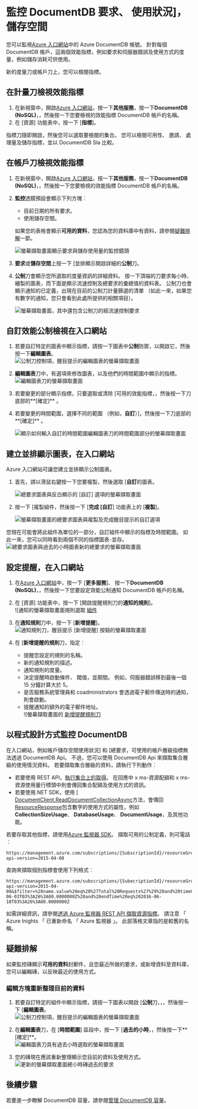 <properties
    pageTitle="監視 DocumentDB 要求和儲存 |Microsoft Azure"
    description="瞭解如何監控效能指標，例如要求與伺服器的錯誤，及使用方式的度量，例如儲存消耗您 DocumentDB 的帳戶。"
    services="documentdb"
    documentationCenter=""
    authors="mimig1"
    manager="jhubbard"
    editor="cgronlun"/>

<tags
    ms.service="documentdb"
    ms.workload="data-services"
    ms.tgt_pltfrm="na"
    ms.devlang="na"
    ms.topic="article"
    ms.date="10/17/2016"
    ms.author="mimig"/>

# <a name="monitor-documentdb-requests-usage-and-storage"></a>監控 DocumentDB 要求、 使用狀況]，儲存空間

您可以監視[Azure 入口網站](https://portal.azure.com/)中的 Azure DocumentDB 帳號。 針對每個 DocumentDB 帳戶，這兩個效能指標，例如要求和伺服器錯誤及使用方式的度量，例如儲存消耗可供使用。

新的度量刀或帳戶刀上，您可以檢閱指標。

## <a name="view-performance-metrics-on-the-metrics-blade"></a>在計量刀檢視效能指標

1. 在新視窗中，開啟[Azure 入口網站](https://portal.azure.com/)，按一下**其他服務**，按一下**DocumentDB (NoSQL)**，，然後按一下您要檢視的效能指標 DocumentDB 帳戶的名稱。
2. 在 [資源] 功能表中，按一下 [**指標**]。

指標刀隨即開啟，然後您可以選取要檢閱的集合。 您可以檢閱可用性、 邀請、 處理量及儲存指標，並以 DocumentDB Sla 比較。

## <a name="view-performance-metrics-on-the-account-blade"></a>在帳戶刀檢視效能指標
1.  在新視窗中，開啟[Azure 入口網站](https://portal.azure.com/)，按一下**其他服務**，按一下**DocumentDB (NoSQL)**，，然後按一下您要檢視的效能指標 DocumentDB 帳戶的名稱。

2.  **監控**透鏡預設會顯示下列方塊︰
    *   目前日期的所有要求。
    *   使用儲存空間。

    如果您的表格會顯示**可用的資料**，您認為您的資料庫中有資料，請參閱[疑難排解](#troubleshooting)一節。

    ![螢幕擷取畫面顯示要求與儲存使用量的監控鏡頭](./media/documentdb-monitor-accounts/documentdb-total-requests-and-usage.png)


3.  **要求**或**儲存空間**上按一下 [並排顯示開啟詳細的**公制**刀。
4.  **公制**刀會顯示您所選取的度量資訊的詳細資料。  按一下頂端的刀要求每小時、 繪製的圖表，而下面是顯示流速控制及總要求的彙總值的資料表。  公制刀也會顯示通知的已定義，出現在目前的公制刀計量篩選的清單 （如此一來，如果您有數字的通知，您只會看到此處所提供的相關項目）。   

    ![螢幕擷取畫面，其中還包含公制刀的經流速控制要求](./media/documentdb-monitor-accounts/documentdb-metric-blade.png)


## <a name="customize-performance-metric-views-in-the-portal"></a>自訂效能公制檢視在入口網站

1.  若要自訂特定的圖表中顯示指標，請按一下圖表中**公制**防禦，以開啟它，然後按一下**編輯圖表**。  
    ![公制刀控制項，醒目提示的編輯圖表的螢幕擷取畫面](./media/documentdb-monitor-accounts/madocdb3.png)

2.  **編輯圖表**刀中，有選項來修改圖表，以及他們的時間範圍中顯示的指標。  
    ![編輯圖表刀的螢幕擷取畫面](./media/documentdb-monitor-accounts/madocdb4.png)

3.  若要變更的部分顯示指標，只要選取或清除 [可用的效能指標，，然後按一下刀底部的**[確定]** 。  
4.  若要變更的時間範圍，選擇不同的範圍 （例如，**自訂**）]，然後按一下刀底部的**[確定]** 。  

    ![顯示如何輸入自訂的時間範圍編輯圖表刀的時間範圍部分的螢幕擷取畫面](./media/documentdb-monitor-accounts/madocdb5.png)


## <a name="create-side-by-side-charts-in-the-portal"></a>建立並排顯示圖表，在入口網站
Azure 入口網站可讓您建立並排顯示公制圖表。  

1.  首先，請以滑鼠右鍵按一下您要複製，然後選取 [**自訂**的圖表。

    ![總要求圖表與反白顯示的 [自訂] 選項的螢幕擷取畫面](./media/documentdb-monitor-accounts/madocdb6.png)

2.  按一下 [複製組件，然後按一下 [**完成 [自訂**] 功能表上的 [**複製**]。

    ![螢幕擷取畫面的總要求圖表與複製及完成醒目提示的自訂選項](./media/documentdb-monitor-accounts/madocdb7.png)  


您現在可能會將此組件為單位的一部分，自訂組件中顯示的指標及時間範圍。  如此一來，您可以同時看到兩個不同的指標圖表-並存。  
    ![總要求圖表與過去的小時圖表新的總要求的螢幕擷取畫面](./media/documentdb-monitor-accounts/madocdb8.png)  

## <a name="set-up-alerts-in-the-portal"></a>設定提醒，在入口網站
1.  在[Azure 入口網站](https://portal.azure.com/)中，按一下 [**更多服務**]、 按一下**DocumentDB (NoSQL)**，，然後按一下您要設定效能公制通知 DocumentDB 帳戶的名稱。

2.  在 [資源] 功能表中，按一下 [開啟提醒規則刀的**通知的規則**]。  
    ![通知的螢幕擷取畫面規則選取 [組件](./media/documentdb-monitor-accounts/madocdb10.5.png)

3.  在**通知規則**刀中，按一下 [**新增提醒**]。  
    ![通知規則刀，醒目提示 [新增提醒] 按鈕的螢幕擷取畫面](./media/documentdb-monitor-accounts/madocdb11.png)

4.  在 [**新增提醒的規則**刀，指定︰
    *   提醒您設定的規則的名稱。
    *   新的通知規則的描述。
    *   通知規則的度量。
    *   決定提醒時啟動條件、 閥值，並期間。 例如，伺服器錯誤移到最後一個 15 分鐘計算大於 5。
    *   是否服務系統管理員和 coadministrators 會透過電子郵件傳送時的通知，則會啟動。
    *   提醒通知的額外的電子郵件地址。  
    ![螢幕擷取畫面的 [新增提醒規則刀](./media/documentdb-monitor-accounts/madocdb12.png)

## <a name="monitor-documentdb-programatically"></a>以程式設計方式監控 DocumentDB
在入口網站，例如帳戶儲存空間使用狀況] 和 [總要求，可使用的帳戶層級指標無法透過 DocumentDB Api。 不過，您可以使用 DocumentDB Api 來擷取集合層級的使用情況資料。 若要擷取集合層級的資料，請執行下列動作︰

- 若要使用 REST API，[執行集合上的取得](https://msdn.microsoft.com/library/mt489073.aspx)。 在回應中 x ms-資源配額和 x ms-資源使用量行標頭中則會傳回集合配額及使用方式的資訊。
- 若要使用.NET SDK，使用 [ [DocumentClient.ReadDocumentCollectionAsync](https://msdn.microsoft.com/library/microsoft.azure.documents.client.documentclient.readdocumentcollectionasync.aspx)方法，會傳回[ResourceResponse](https://msdn.microsoft.com/library/dn799209.aspx)包含數字的使用方式的屬性，例如**CollectionSizeUsage**、 **DatabaseUsage**、 **DocumentUsage**，及其他功能。

若要存取其他指標，請使用[Azure 監視器 SDK](https://www.nuget.org/packages/Microsoft.Azure.Insights)。 擷取可用的公制定義，則可電話︰

    https://management.azure.com/subscriptions/{SubscriptionId}/resourceGroups/{ResourceGroup}/providers/Microsoft.DocumentDb/databaseAccounts/{DocumentDBAccountName}/metricDefinitions?api-version=2015-04-08

查詢來擷取個別指標會使用下列格式︰

    https://management.azure.com/subscriptions/{SubecriptionId}/resourceGroups/{ResourceGroup}/providers/Microsoft.DocumentDb/databaseAccounts/{DocumentDBAccountName}/metrics?api-version=2015-04-08&$filter=%28name.value%20eq%20%27Total%20Requests%27%29%20and%20timeGrain%20eq%20duration%27PT5M%27%20and%20startTime%20eq%202016-06-03T03%3A26%3A00.0000000Z%20and%20endTime%20eq%202016-06-10T03%3A26%3A00.0000000Z

如需詳細資訊，請參閱[透過 Azure 監視器 REST API 擷取資源指標](https://blogs.msdn.microsoft.com/cloud_solution_architect/2016/02/23/retrieving-resource-metrics-via-the-azure-insights-api/)。 請注意 「 Azure Inights 「 已重新命名 「 Azure 監視器 」。  此部落格文章指的是較舊的名稱。

## <a name="troubleshooting"></a>疑難排解
如果監控磚顯示**可用的資料**封郵件，且您最近所做的要求，或新增資料至資料庫，您可以編輯磚，以反映最近的使用方式。

### <a name="edit-a-tile-to-refresh-current-data"></a>編輯方塊重新整理目前的資料
1.  若要自訂特定的組件中顯示指標，請按一下圖表以開啟 [**公制**刀，，，然後按一下 [**編輯圖表**。  
    ![公制刀控制項，醒目提示的編輯圖表的螢幕擷取畫面](./media/documentdb-monitor-accounts/madocdb3.png)

2.  在**編輯圖表**刀，在 [**時間範圍**] 區段中，按一下 [**過去的小時**，，然後按一下**[確定]**。  
    ![編輯圖表刀具有過去小時選取的螢幕擷取畫面](./media/documentdb-monitor-accounts/documentdb-no-available-data-past-hour.png)


3.  您的磚現在應該重新整理顯示您目前的資料及使用方式。  
    ![更新的螢幕擷取畫面總小時磚過去的要求](./media/documentdb-monitor-accounts/documentdb-no-available-data-fixed.png)

## <a name="next-steps"></a>後續步驟
若要進一步瞭解 DocumentDB 容量，請參閱[管理 DocumentDB 容量](documentdb-manage.md)。
